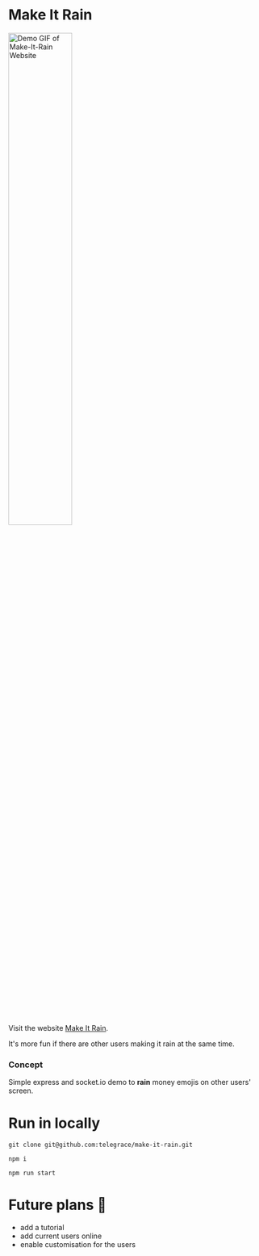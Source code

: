 # Make It Rain

<img src="https://github.com/telegrace/make-it-rain/blob/main/client/assets/styles.css/telegrace-make-it-rain.gif" width=50% height=50% alt="Demo GIF of Make-It-Rain Website" >

Visit the website [Make It Rain](https://make-it-rain.telegrace.repl.co/).

It's more fun if there are other users making it rain at the same time.

### Concept

Simple express and socket.io demo to **rain** money emojis on other users' screen.

# Run in locally

`git clone git@github.com:telegrace/make-it-rain.git`

`npm i`

`npm run start`

# Future plans 🚀

- add a tutorial
- add current users online
- enable customisation for the users

